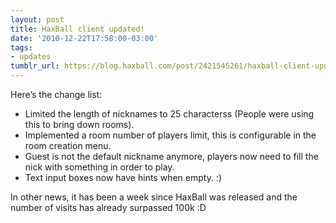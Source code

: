 ```yaml
---
layout: post
title: HaxBall client updated!
date: '2010-12-22T17:58:00-03:00'
tags:
- updates
tumblr_url: https://blog.haxball.com/post/2421545261/haxball-client-updated
---
```

Here’s the change list:

- Limited the length of nicknames to 25 characterss (People were using this to bring down rooms).
- Implemented a room number of players limit, this is configurable in the room creation menu.
- Guest is not the default nickname anymore, players now need to fill the nick with something in order to play.
- Text input boxes now have hints when empty. :)

In other news, it has been a week since HaxBall was released and the number of visits has already surpassed 100k :D

